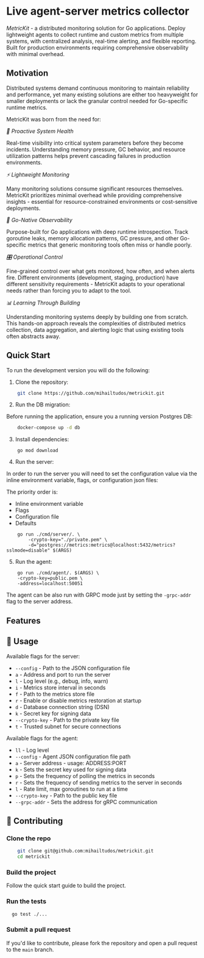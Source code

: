 # Live agent-server metrics collector

*MetricKit* - a distributed monitoring solution for Go applications. Deploy lightweight agents to collect runtime and custom metrics from multiple systems, with centralized analysis, real-time alerting, and flexible reporting. Built for production environments requiring comprehensive observability with minimal overhead.

## Motivation

Distributed systems demand continuous monitoring to maintain reliability and performance, yet many existing solutions are either too heavyweight for smaller deployments or lack the granular control needed for Go-specific runtime metrics.

MetricKit was born from the need for:

*🎯 Proactive System Health*

Real-time visibility into critical system parameters before they become incidents. Understanding memory pressure, GC behavior, and resource utilization patterns helps prevent cascading failures in production environments.

*⚡ Lightweight Monitoring*

Many monitoring solutions consume significant resources themselves. MetricKit prioritizes minimal overhead while providing comprehensive insights - essential for resource-constrained environments or cost-sensitive deployments.

*🔧 Go-Native Observability*

Purpose-built for Go applications with deep runtime introspection. Track goroutine leaks, memory allocation patterns, GC pressure, and other Go-specific metrics that generic monitoring tools often miss or handle poorly.

*🎛️ Operational Control*

Fine-grained control over what gets monitored, how often, and when alerts fire. Different environments (development, staging, production) have different sensitivity requirements - MetricKit adapts to your operational needs rather than forcing you to adapt to the tool.

*📊 Learning Through Building*

Understanding monitoring systems deeply by building one from scratch. This hands-on approach reveals the complexities of distributed metrics collection, data aggregation, and alerting logic that using existing tools often abstracts away.

## Quick Start

To run the development version you will do the following:

1. Clone the repository:

```bash
    git clone https://github.com/mihailtudos/metrickit.git
```

2. Run the DB migration:

Before running the application, ensure you a running version Postgres DB:

```bash
    docker-compose up -d db
```

3. Install dependencies:

```shell
    go mod download
```

4. Run the server:

In order to run the server you will need to set the configuration value via the inline environment variable, flags, or configuration json files:

The priority order is:
 - Inline environment variable
 - Flags
 - Configuration file
 - Defaults

```shell
    go run ./cmd/server/. \
		-crypto-key="./private.pem" \
		-d="postgres://metrics:metrics@localhost:5432/metrics?sslmode=disable" $(ARGS)
```

5. Run the agent:

```shell
    go run ./cmd/agent/. $(ARGS) \ 
    -crypto-key=public.pem \ 
    -address=localhost:50051
```

The agent can be also run with GRPC mode just by setting the `-grpc-addr` flag to the server address.


## Features

## 📖 Usage

Available flags for the server:
- `--config` - Path to the JSON configuration file
- `a` - Address and port to run the server
- `l` - Log level (e.g., debug, info, warn)
- `i` - Metrics store interval in seconds
- `f` - Path to the metrics store file
- `r` - Enable or disable metrics restoration at startup
- `d` - Database connection string (DSN)
- `k` - Secret key for signing data
- `--crypto-key` - Path to the private key file
- `t` - Trusted subnet for secure connections


Available flags for the agent:
- `ll` - Log level
- `--config` - Agent JSON configuration file path
- `a` - Server address - usage: ADDRESS:PORT
- `k` - Sets the secret key used for signing data
- `p` - Sets the frequency of polling the metrics in seconds
- `r` - Sets the frequency of sending metrics to the server in seconds
- `l` - Rate limit, max goroutines to run at a time
- `--crypto-key` - Path to the public key file
- `--grpc-addr` - Sets the address for gRPC communication

## 🤝 Contributing

### Clone the repo

```bash
    git clone git@github.com:mihailtudos/metrickit.git
    cd metrickit
```

### Build the project

Follow the quick start guide to build the project.

### Run the tests

```bash
  go test ./...
```

### Submit a pull request

If you'd like to contribute, please fork the repository and open a pull request to the `main` branch.

